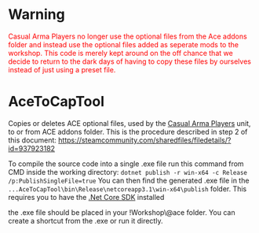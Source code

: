# Warning

<span style="color:red">
Casual Arma Players no longer use the optional files from the Ace addons folder and instead use the optional files added as seperate mods to the workshop. This code is merely kept around on the off chance that we decide to return to the dark days of having to copy these files by ourselves instead of just using a preset file.</span>

# AceToCapTool
Copies or deletes ACE optional files, used by the [Casual Arma Players](https://units.arma3.com/unit/cap) unit, to or from ACE addons folder. This is the procedure described in step 2 of this document: https://steamcommunity.com/sharedfiles/filedetails/?id=937923182

To compile the source code into a single .exe file run this command from CMD inside the working directory: ```dotnet publish -r win-x64 -c Release /p:PublishSingleFile=true``` You can then find the generated .exe file in the ```...AceToCapTool\bin\Release\netcoreapp3.1\win-x64\publish``` folder. This requires you to have the [.Net Core SDK](https://dotnet.microsoft.com/download) installed

the .exe file should be placed in your !Workshop\\@ace folder. You can create a shortcut from the .exe or run it directly.

